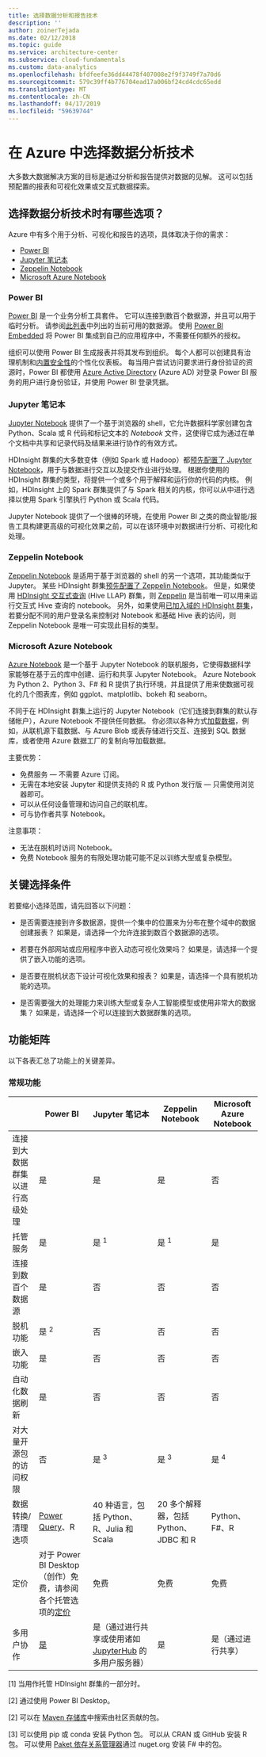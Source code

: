 ```yaml
---
title: 选择数据分析和报告技术
description: ''
author: zoinerTejada
ms.date: 02/12/2018
ms.topic: guide
ms.service: architecture-center
ms.subservice: cloud-fundamentals
ms.custom: data-analytics
ms.openlocfilehash: bfdfeefe36dd44478f407008e2f9f3749f7a70d6
ms.sourcegitcommit: 579c39ff4b776704ead17a006bf24cd4cdc65edd
ms.translationtype: MT
ms.contentlocale: zh-CN
ms.lasthandoff: 04/17/2019
ms.locfileid: "59639744"
---
```

# <a name="choosing-a-data-analytics-technology-in-azure"></a>在 Azure 中选择数据分析技术

大多数大数据解决方案的目标是通过分析和报告提供对数据的见解。 这可以包括预配置的报表和可视化效果或交互式数据探索。

<!-- markdownlint-disable MD026 -->

## <a name="what-are-your-options-when-choosing-a-data-analytics-technology"></a>选择数据分析技术时有哪些选项？

<!-- markdownlint-disable MD026 -->

Azure 中有多个用于分析、可视化和报告的选项，具体取决于你的需求：

- [Power BI](/power-bi/)
- [Jupyter 笔记本](https://jupyter.readthedocs.io/en/latest/index.html)
- [Zeppelin Notebook](https://zeppelin.apache.org/)
- [Microsoft Azure Notebook](https://notebooks.azure.com/)

### <a name="power-bi"></a>Power BI

[Power BI](/power-bi/) 是一个业务分析工具套件。 它可以连接到数百个数据源，并且可以用于临时分析。 请参阅[此列表](/power-bi/desktop-data-sources)中列出的当前可用的数据源。 使用 [Power BI Embedded](https://azure.microsoft.com/services/power-bi-embedded/) 将 Power BI 集成到自己的应用程序中，不需要任何额外的授权。

组织可以使用 Power BI 生成报表并将其发布到组织。 每个人都可以创建具有治理机制和[内置安全性](/power-bi/service-admin-power-bi-security)的个性化仪表板。 每当用户尝试访问要求进行身份验证的资源时，Power BI 都使用 [Azure Active Directory](/azure/active-directory/) (Azure AD) 对登录 Power BI 服务的用户进行身份验证，并使用 Power BI 登录凭据。

### <a name="jupyter-notebooks"></a>Jupyter 笔记本

[Jupyter Notebook](https://jupyter.readthedocs.io/en/latest/index.html) 提供了一个基于浏览器的 shell，它允许数据科学家创建包含 Python、Scala 或 R 代码和标记文本的 *Notebook* 文件，这使得它成为通过在单个文档中共享和记录代码及结果来进行协作的有效方式。

HDInsight 群集的大多数变体（例如 Spark 或 Hadoop）都[预先配置了 Jupyter Notebook](/azure/hdinsight/spark/apache-spark-jupyter-notebook-kernels)，用于与数据进行交互以及提交作业进行处理。 根据你使用的 HDInsight 群集的类型，将提供一个或多个用于解释和运行你的代码的内核。 例如，HDInsight 上的 Spark 群集提供了与 Spark 相关的内核，你可以从中进行选择以使用 Spark 引擎执行 Python 或 Scala 代码。

Jupyter Notebook 提供了一个很棒的环境，在使用 Power BI 之类的商业智能/报告工具构建更高级的可视化效果之前，可以在该环境中对数据进行分析、可视化和处理。

### <a name="zeppelin-notebooks"></a>Zeppelin Notebook

[Zeppelin Notebook](https://zeppelin.apache.org/) 是适用于基于浏览器的 shell 的另一个选项，其功能类似于 Jupyter。 某些 HDInsight 群集[预先配置了 Zeppelin Notebook](/azure/hdinsight/spark/apache-spark-zeppelin-notebook)。 但是，如果使用 [HDInsight 交互式查询](/azure/hdinsight/interactive-query/apache-interactive-query-get-started) (Hive LLAP) 群集，则 [Zeppelin](/azure/hdinsight/hdinsight-connect-hive-zeppelin) 是当前唯一可以用来运行交互式 Hive 查询的 notebook。 另外，如果使用[已加入域的 HDInsight 群集](/azure/hdinsight/domain-joined/apache-domain-joined-introduction)，若要分配不同的用户登录名来控制对 Notebook 和基础 Hive 表的访问，则 Zeppelin Notebook 是唯一可实现此目标的类型。

### <a name="microsoft-azure-notebooks"></a>Microsoft Azure Notebook

[Azure Notebook](https://notebooks.azure.com/) 是一个基于 Jupyter Notebook 的联机服务，它使得数据科学家能够在基于云的库中创建、运行和共享 Jupyter Notebook。 Azure Notebook 为 Python 2、Python 3、F# 和 R 提供了执行环境，并且提供了用来使数据可视化的几个图表库，例如 ggplot、matplotlib、bokeh 和 seaborn。

不同于在 HDInsight 群集上运行的 Jupyter Notebook（它们连接到群集的默认存储帐户），Azure Notebook 不提供任何数据。 你必须以各种方式[加载数据](https://notebooks.azure.com/Microsoft/libraries/samples/html/Getting%20to%20your%20Data%20in%20Azure%20Notebooks.ipynb)，例如，从联机源下载数据、与 Azure Blob 或表存储进行交互、连接到 SQL 数据库，或者使用 Azure 数据工厂的复制向导加载数据。

主要优势：

- 免费服务 &mdash; 不需要 Azure 订阅。
- 无需在本地安装 Jupyter 和提供支持的 R 或 Python 发行版 &mdash; 只需使用浏览器即可。
- 可以从任何设备管理和访问自己的联机库。
- 可与协作者共享 Notebook。

注意事项：

- 无法在脱机时访问 Notebook。
- 免费 Notebook 服务的有限处理功能可能不足以训练大型或复杂模型。

## <a name="key-selection-criteria"></a>关键选择条件

若要缩小选择范围，请先回答以下问题：

- 是否需要连接到许多数据源，提供一个集中的位置来为分布在整个域中的数据创建报表？ 如果是，请选择一个允许连接到数百个数据源的选项。

- 若要在外部网站或应用程序中嵌入动态可视化效果吗？ 如果是，请选择一个提供了嵌入功能的选项。

- 是否要在脱机状态下设计可视化效果和报表？ 如果是，请选择一个具有脱机功能的选项。

- 是否需要强大的处理能力来训练大型或复杂人工智能模型或使用非常大的数据集？ 如果是，请选择一个可以连接到大数据群集的选项。

## <a name="capability-matrix"></a>功能矩阵

以下各表汇总了功能上的关键差异。

### <a name="general-capabilities"></a>常规功能

<!-- markdownlint-disable MD033 -->

| | Power BI | Jupyter 笔记本 | Zeppelin Notebook | Microsoft Azure Notebook |
| --- | --- | --- | --- | --- |
| 连接到大数据群集以进行高级处理 | 是 | 是 | 是 | 否 |
| 托管服务 | 是 | 是 <sup>1</sup> | 是 <sup>1</sup> | 是 |
| 连接到数百个数据源 | 是 | 否 | 否 | 否 |
| 脱机功能 | 是 <sup>2</sup> | 否 | 否 | 否 |
| 嵌入功能 | 是 | 否 | 否 | 否 |
| 自动化数据刷新 | 是 | 否 | 否 | 否 |
| 对大量开源包的访问权限 | 否 | 是 <sup>3</sup> | 是 <sup>3</sup> | 是 <sup>4</sup> |
| 数据转换/清理选项 | [Power Query](https://powerbi.microsoft.com/blog/getting-started-with-power-query-part-i/)、R | 40 种语言，包括 Python、R、Julia 和 Scala | 20 多个解释器，包括 Python、JDBC 和 R | Python、F#、R |
| 定价 | 对于 Power BI Desktop（创作）免费，请参阅各个托管选项的[定价](https://powerbi.microsoft.com/pricing/) | 免费 | 免费 | 免费 |
| 多用户协作 | [是](/power-bi/service-how-to-collaborate-distribute-dashboards-reports) | 是（通过进行共享或使用诸如 [JupyterHub](https://github.com/jupyterhub/jupyterhub) 的多用户服务器） | 是 | 是（通过进行共享） |

<!-- markdownlint-enable MD033 -->

[1] 当用作托管 HDInsight 群集的一部分时。

[2] 通过使用 Power BI Desktop。

[2] 可以在 [Maven 存储库](https://search.maven.org/)中搜索由社区贡献的包。

[3] 可以使用 pip 或 conda 安装 Python 包。 可以从 CRAN 或 GitHub 安装 R 包。 可以使用 [Paket 依存关系管理器](https://fsprojects.github.io/Paket/)通过 nuget.org 安装 F# 中的包。
